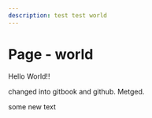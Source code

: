 ```yaml
---
description: test test world
---
```


# Page - world

Hello World!!

changed into gitbook and github. Metged.


some new text
